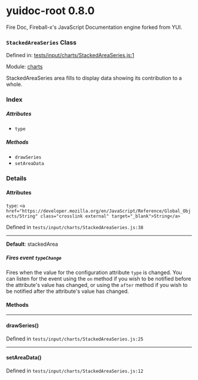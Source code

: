 
# yuidoc-root 0.8.0

Fire Doc, Fireball-x&#x27;s JavaScript Documentation engine forked from YUI.

### `StackedAreaSeries` Class


Defined in: [tests/input/charts/StackedAreaSeries.js:1](../files/tests/input/charts/StackedAreaSeries.js.js)

Module: [charts](../modules/charts.md)




StackedAreaSeries area fills to display data showing its contribution to a whole.

### Index


##### Attributes

  - `type`


##### Methods


  - `drawSeries`
  - `setAreaData`





### Details



#### Attributes


`type`: `<a href="https://developer.mozilla.org/en/JavaScript/Reference/Global_Objects/String" class="crosslink external" target="_blank">String</a>`

Defined in `tests/input/charts/StackedAreaSeries.js:38`



---------------------



**Default**: stackedArea

##### Fires event `typeChange`

Fires when the value for the configuration attribute `type` is
changed. You can listen for the event using the `on` method if you
wish to be notified before the attribute's value has changed, or
using the `after` method if you wish to be notified after the
attribute's value has changed.





<!-- Method Block -->
#### Methods



--------------------------
#### drawSeries() 

Defined in `tests/input/charts/StackedAreaSeries.js:25`



> 




--------------------------
#### setAreaData() 

Defined in `tests/input/charts/StackedAreaSeries.js:12`



> 





